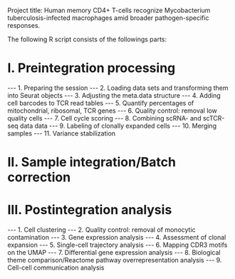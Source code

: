 Project title: Human memory CD4+ T-cells recognize Mycobacterium tuberculosis-infected macrophages amid broader pathogen-specific responses.

The following R script consists of the followings parts:

# I. Preintegration processing
--- 1. Preparing the session
--- 2. Loading data sets and transforming them into Seurat objects
--- 3. Adjusting the meta.data structure
--- 4. Adding cell barcodes to TCR read tables
--- 5. Quantify percentages of mitochondrial, ribosomal, TCR genes
--- 6. Quality control: removal low quality cells
--- 7. Cell cycle scoring
--- 8. Combining scRNA- and scTCR-seq data data
--- 9. Labeling of clonally expanded cells
--- 10. Merging samples
--- 11. Variance stabilization

# II. Sample integration/Batch correction

# III. Postintegration analysis
--- 1. Cell clustering
--- 2. Quality control: removal of monocytic contamination
--- 3. Gene expression analysis
--- 4. Assessment of clonal expansion
--- 5. Single-cell trajectory analysis
--- 6. Mapping CDR3 motifs on the UMAP
--- 7. Differential gene expression analysis
--- 8. Biological theme comparison/Reactome pathway overrepresentation analysis
--- 9. Cell-cell communication analysis
